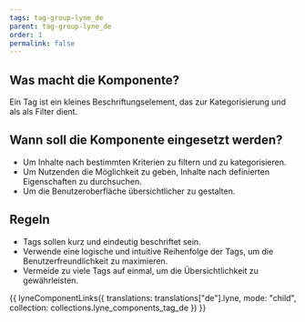 ```yaml
---
tags: tag-group-lyne_de
parent: tag-group-lyne_de
order: 1
permalink: false
---
```


## Was macht die Komponente?
Ein Tag ist ein kleines Beschriftungselement, das zur Kategorisierung und als als Filter dient.

## Wann soll die Komponente eingesetzt werden?
* Um Inhalte nach bestimmten Kriterien zu filtern und zu kategorisieren.
* Um Nutzenden die Möglichkeit zu geben, Inhalte nach definierten Eigenschaften zu durchsuchen.
* Um die Benutzeroberfläche übersichtlicher zu gestalten.

## Regeln
* Tags sollen kurz und eindeutig beschriftet sein.
* Verwende eine logische und intuitive Reihenfolge der Tags, um die Benutzerfreundlichkeit zu maximieren.
* Vermeide zu viele Tags auf einmal, um die Übersichtlichkeit zu gewährleisten.

{{ lyneComponentLinks({
  translations: translations["de"].lyne,
  mode: "child",
  collection: collections.lyne_components_tag_de
}) }}
